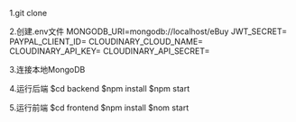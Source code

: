 1.git clone

2.创建.env文件
MONGODB_URI=mongodb://localhost/eBuy
JWT_SECRET=
PAYPAL_CLIENT_ID=
CLOUDINARY_CLOUD_NAME= 
CLOUDINARY_API_KEY= 
CLOUDINARY_API_SECRET= 

3.连接本地MongoDB

4.运行后端
$cd backend
$npm install
$npm start

5.运行前端
$cd frontend
$npm install
$nom start
